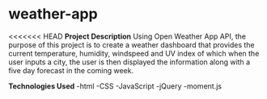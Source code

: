 # weather-app
<<<<<<< HEAD
**Project Description**
Using Open Weather App API, the purpose of this project is to create a weather dashboard that provides the current temperature, humidity, windspeed and UV index of which when the user inputs a city, the user is then displayed the information along with a five day forecast in the coming week.

**Technologies Used**
-html
-CSS
-JavaScript
-jQuery
-moment.js

